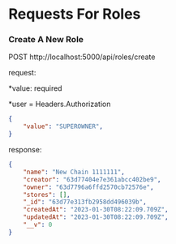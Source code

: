 # Requests For Roles

### Create A New Role
POST http://localhost:5000/api/roles/create

request:

*value: required

*user = Headers.Authorization

```json
{
    "value": "SUPEROWNER",
}
```

response: 

```json
{
    "name": "New Chain 1111111",
    "creator": "63d77404e7e361abcc402be9",
    "owner": "63d7796a6ffd2570cb72576e",
    "stores": [],
    "_id": "63d77e313fb2958dd496039b",
    "createdAt": "2023-01-30T08:22:09.709Z",
    "updatedAt": "2023-01-30T08:22:09.709Z",
    "__v": 0
}
```
